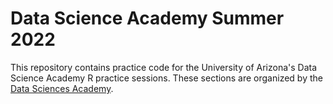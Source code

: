 # Data Science Academy Summer 2022

This repository contains practice code for the University of Arizona's Data Science Academy R practice sessions. These sections are organized by the [Data Sciences Academy](https://dataacademy.arizona.edu/).
